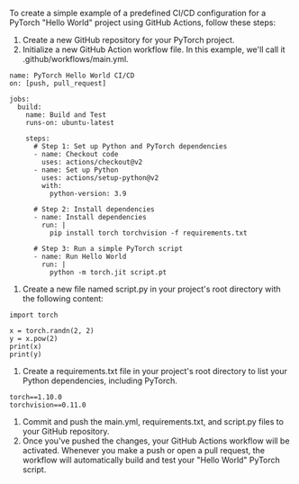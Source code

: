 To create a simple example of a predefined CI/CD configuration for a PyTorch "Hello World" project using GitHub Actions, follow these steps:

1. Create a new GitHub repository for your PyTorch project.
1. Initialize a new GitHub Action workflow file. In this example, we'll call it .github/workflows/main.yml.
```
name: PyTorch Hello World CI/CD
on: [push, pull_request]

jobs:
  build:
    name: Build and Test
    runs-on: ubuntu-latest

    steps:
      # Step 1: Set up Python and PyTorch dependencies
      - name: Checkout code
        uses: actions/checkout@v2
      - name: Set up Python
        uses: actions/setup-python@v2
        with:
          python-version: 3.9

      # Step 2: Install dependencies
      - name: Install dependencies
        run: |
          pip install torch torchvision -f requirements.txt

      # Step 3: Run a simple PyTorch script
      - name: Run Hello World
        run: |
          python -m torch.jit script.pt
```
1. Create a new file named script.py in your project's root directory with the following content:
```
import torch

x = torch.randn(2, 2)
y = x.pow(2)
print(x)
print(y)
```
1. Create a requirements.txt file in your project's root directory to list your Python dependencies, including PyTorch.
```
torch==1.10.0
torchvision==0.11.0
```
1. Commit and push the main.yml, requirements.txt, and script.py files to your GitHub repository.
1. Once you've pushed the changes, your GitHub Actions workflow will be activated. Whenever you make a push or open a pull request, the workflow will automatically build and test your "Hello World" PyTorch script.
